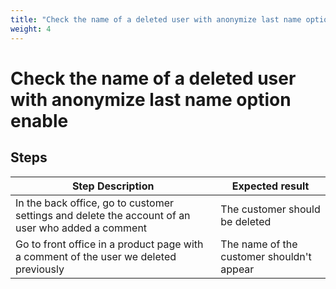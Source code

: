 ```yaml
---
title: "Check the name of a deleted user with anonymize last name option enable"
weight: 4
---
```


# Check the name of a deleted user with anonymize last name option enable
## Steps
| Step Description | Expected result |
| ----- | ----- |
| In the back office, go to customer settings and delete the account of an user who added a comment | The customer should be deleted |
| Go to front office in a product page with a comment of the user we deleted previously | The name of the customer shouldn't appear |

